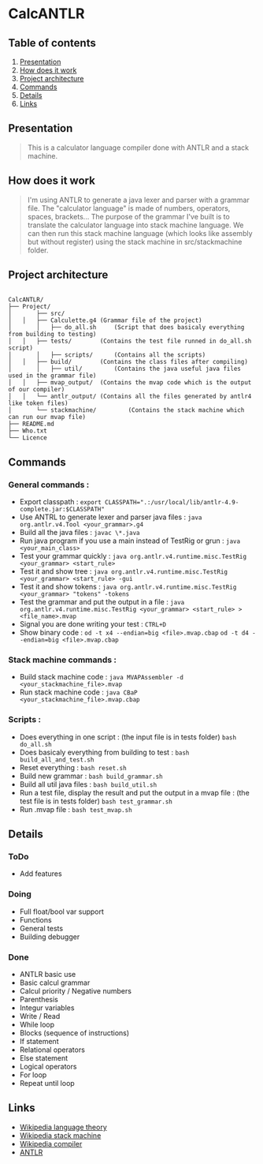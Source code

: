 # CalcANTLR

## Table of contents

1. [Presentation](#presentation)
2. [How does it work](#how-does-it-work)
3. [Project architecture](#project-architecture)
4. [Commands](#commands)
5. [Details](#details)
6. [Links](#links)

## Presentation

>This is a calculator language compiler done with ANTLR and a stack machine.

## How does it work

>I'm using ANTLR to generate a java lexer and parser with a grammar file. The "calculator language" is made of numbers, operators, spaces, brackets... The purpose of the grammar I've built is to translate the calculator language into stack machine language. We can then run this stack machine language (which looks like assembly but without register) using the stack machine in src/stackmachine folder.

## Project architecture

<pre><code>
CalcANTLR/
├── Project/
│   	├── src/
│	│	├── Calculette.g4 (Grammar file of the project)
│   	│	├── do_all.sh     (Script that does basicaly everything from building to testing)
│	│	├── tests/        (Contains the test file runned in do_all.sh script)
│   	│	├── scripts/      (Contains all the scripts)
│	│	├── build/        (Contains the class files after compiling)
│   	│	├── util/         (Contains the java useful java files used in the grammar file)
│	│ 	├── mvap_output/  (Contains the mvap code which is the output of our compiler)
│	│	└── antlr_output/ (Contains all the files generated by antlr4 like token files)
│   	└── stackmachine/         (Contains the stack machine which can run our mvap file)
├── README.md		          
├── Who.txt
└── Licence  
</pre></code>

## Commands

### General commands :

- Export classpath :
`export CLASSPATH=".:/usr/local/lib/antlr-4.9-complete.jar:$CLASSPATH"`
- Use ANTRL to generate lexer and parser java files :
`java org.antlr.v4.Tool <your_grammar>.g4`
- Build all the java files :
`javac \*.java` 
- Run java program if you use a main instead of TestRig or grun :
`java <your_main_class>`
- Test your grammar quickly : 
`java org.antlr.v4.runtime.misc.TestRig <your_grammar> <start_rule>`
- Test it and show tree :
`java org.antlr.v4.runtime.misc.TestRig <your_grammar> <start_rule> -gui`
- Test it and show tokens :
`java org.antlr.v4.runtime.misc.TestRig <your_grammar> "tokens" -tokens`
- Test the grammar and put the output in a file :
`java org.antlr.v4.runtime.misc.TestRig <your_grammar> <start_rule> > <file_name>.mvap`
- Signal you are done writing your test :
`CTRL+D`
- Show binary code :
`od -t x4 --endian=big <file>.mvap.cbap`
`od -t d4 --endian=big <file>.mvap.cbap`

### Stack machine commands :

- Build stack machine code :
`java MVAPAssembler -d <your_stackmachine_file>.mvap`
- Run stack machine code :
`java CBaP <your_stackmachine_file>.mvap.cbap`

### Scripts :

- Does everything in one script : (the input file is in tests folder)
`bash do_all.sh`
- Does basicaly everything from building to test :
`bash build_all_and_test.sh`
- Reset everything :
`bash reset.sh`
- Build new grammar :
`bash build_grammar.sh`
- Build all util java files :
`bash build_util.sh`
- Run a test file, display the result and put the output in a mvap file : (the test file is in tests folder)
`bash test_grammar.sh`
- Run .mvap file :
`bash test_mvap.sh`

## Details

### ToDo

- Add features

### Doing

- Full float/bool var support
- Functions
- General tests
- Building debugger

### Done

- ANTLR basic use
- Basic calcul grammar
- Calcul priority / Negative numbers
- Parenthesis
- Integur variables
- Write / Read
- While loop
- Blocks (sequence of instructions)
- If statement
- Relational operators
- Else statement
- Logical operators
- For loop
- Repeat until loop

## Links

-  [Wikipedia language theory](https://en.wikipedia.org/wiki/Theory_of_language#:~:text=Theory%20of%20language%20is%20a,linguistics%20and%20philosophy%20of%20language.&text=Even%20though%20much%20of%20the,the%20researcher's%20opinion%20of%20language)
-  [Wikipedia stack machine](https://en.wikipedia.org/wiki/Stack_machine)
-  [Wikipedia compiler](https://en.wikipedia.org/wiki/Compiler)
-  [ANTLR](https://www.antlr.org/)
